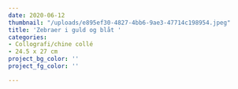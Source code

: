 ```yaml
---
date: 2020-06-12
thumbnail: "/uploads/e895ef30-4827-4bb6-9ae3-47714c198954.jpeg"
title: 'Zebraer i guld og blåt '
categories:
- Collografi/chine collé
- 24.5 x 27 cm
project_bg_color: ''
project_fg_color: ''

---
```

